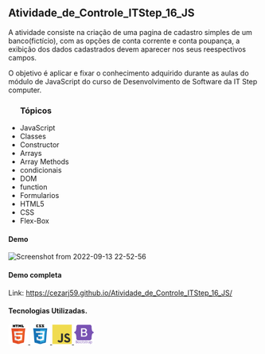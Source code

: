 <h2>Atividade_de_Controle_ITStep_16_JS</h2>
<p>A atividade consiste na criação de uma pagina de cadastro simples de um banco(fictício), com as opções de conta corrente e conta poupança, a exibição dos dados cadastrados devem aparecer nos seus reespectivos campos.</p>
<p>O objetivo é aplicar e fixar o conhecimento adquirido durante as aulas do módulo de JavaScript do curso de Desenvolvimento de Software da IT Step computer.</p>

<ul><h3>Tópicos</h3>
<li>JavaScript</li>
<li>Classes</li>
<li>Constructor</li>
<li>Arrays</li>
<li>Array Methods</li>
<li>condicionais</li>
<li>DOM</li>
<li>function</li>
<li>Formularios</li>
<li>HTML5</li>
<li>CSS</li>
<li>Flex-Box</li>
</ul>

<h4>Demo</h4>

![Screenshot from 2022-09-13 22-52-56](https://user-images.githubusercontent.com/78119622/190040903-3284b344-968b-4943-92fa-b0ca13bd63bc.png)


<h4>Demo completa</h4>

Link: https://cezarj59.github.io/Atividade_de_Controle_ITStep_16_JS/

<h4>Tecnologias Utilizadas.</h4>
 
<p align="left">
<a href="https://www.w3.org/html/" target="_blank" rel="noreferrer"> <img src="https://raw.githubusercontent.com/devicons/devicon/master/icons/html5/html5-original-wordmark.svg" alt="html5" width="40" height="40"/> </a> <a href="https://www.w3schools.com/css/" target="_blank" rel="noreferrer"> <img src="https://raw.githubusercontent.com/devicons/devicon/master/icons/css3/css3-original-wordmark.svg" alt="css3" width="40" height="40"/> </a><a href="https://developer.mozilla.org/en-US/docs/Web/JavaScript" target="_blank" rel="noreferrer"> <img src="https://raw.githubusercontent.com/devicons/devicon/master/icons/javascript/javascript-original.svg" alt="javascript" width="40" height="40"/> </a><a href="https://getbootstrap.com" target="_blank" rel="noreferrer"> <img src="https://raw.githubusercontent.com/devicons/devicon/master/icons/bootstrap/bootstrap-plain-wordmark.svg" alt="bootstrap" width="40" height="40"/> </a></p> 
